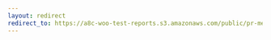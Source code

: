 ```yaml
---
layout: redirect
redirect_to: https://a8c-woo-test-reports.s3.amazonaws.com/public/pr-merge/43823/e2e/index.html
---
```

